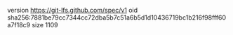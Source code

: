version https://git-lfs.github.com/spec/v1
oid sha256:7881be79cc7344cc72dba5b7c51a6b5d1d10436719bc1b216f98fff60a7f18c9
size 1109
